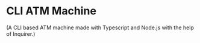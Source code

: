 # CLI ATM Machine

(A CLI based ATM machine made with Typescript and Node.js with the help of Inquirer.)
